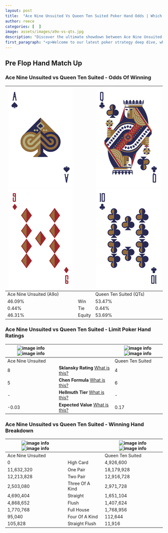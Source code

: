 ```yaml
---
layout: post
title:  "Ace Nine Unsuited Vs Queen Ten Suited Poker Hand Odds | Which Is The Better Hand In Poker? A Complete Guide"
author: reece
categories: [  ]
image: assets/images/a9o-vs-qts.jpg
description: "Discover the ultimate showdown between Ace Nine Unsuited and Queen Ten Suited in poker! Uncover the odds, strategies, and scenarios where one hand triumphs over the other. Get ready to up your poker game with this thrilling analysis."
first_paragraph: "<p>Welcome to our latest poker strategy deep dive, where we're pitting two distinct hands against each other in a high-stakes showdown: Ace Nine Unsuited vs Queen Ten Suited.</p><p>In the dynamic world of poker, every decision counts, and knowing which hand holds the upper hand is key to your success at the table.</p><p>In this article, we'll dissect these two hands, explore the scenarios where one dominates the other, and equip you with the knowledge to make strategic choices that can tip the odds in your favor.</p><p>Get ready to unravel the intriguing dynamics of these poker hands and elevate your game to new heights.</p>"
---
```




[comment]: # (sp0)

## Pre Flop Hand Match Up

<div class="table hand-ratings" markdown="1"> 



### Ace Nine Unsuited vs Queen Ten Suited - Odds Of Winning


    
| ![image info](assets/images/hand1/a.png) ![image info](assets/images/hand1/9o.png) |  | ![image info](assets/images/hand2/q.png) ![image info](assets/images/hand2/t.png) |
| -------- | -------- | -------- |
| Ace Nine Unsuited (A9o) |  | Queen Ten Suited (QTs) |
| 46.09% | Win | 53.47% |
| 0.44% | Tie | 0.44% |
| 46.31% | Equity | 53.69% |




[comment]: # (sp1)



### Ace Nine Unsuited vs Queen Ten Suited - Limit Poker Hand Ratings


    
| ![image info](https://www.riverpairs.com/assets/images/hand1/a.png) ![image info](https://www.riverpairs.com/assets/images/hand1/9o.png) |  | ![image info](https://www.riverpairs.com/assets/images/hand2/q.png) ![image info](https://www.riverpairs.com/assets/images/hand2/t.png) |
| -------- | -------- | -------- |
| Ace Nine Unsuited |  | Queen Ten Suited |
| 8 | **Sklansky Rating** [What is this?](/sklansky-rating-explained) | 4 |
| 5 | **Chen Formula** [What is this?](/chen-formula-explained) | 6 |
| - | **Hellmuth Tier** [What is this?](/Hellmuth-tier-explained) | - |
| -0.03 | **Expected Value** [What is this?](/expected-value-explained) | 0.17 |




[comment]: # (sp2)



### Ace Nine Unsuited vs Queen Ten Suited - Winning Hand Breakdown


    
| ![image info](https://www.riverpairs.com/assets/images/hand1/a.png) ![image info](https://www.riverpairs.com/assets/images/hand1/9o.png) |  | ![image info](https://www.riverpairs.com/assets/images/hand2/q.png) ![image info](https://www.riverpairs.com/assets/images/hand2/t.png) |
| -------- | -------- | -------- |
| Ace Nine Unsuited |  | Queen Ten Suited |
| 0 | High Card | 4,926,600 |
| 11,632,320 | One Pair | 18,179,928 |
| 12,213,828 | Two Pair | 12,916,728 |
| 2,503,080 | Three Of A Kind | 2,971,728 |
| 4,690,404 | Straight | 1,651,104 |
| 4,868,652 | Flush | 1,407,624 |
| 1,770,768 | Full House | 1,768,956 |
| 95,040 | Four Of A Kind | 112,644 |
| 105,828 | Straight Flush | 11,916 |




[comment]: # (sp3)



</div>

[comment]: # (sp4)



[comment]: # (sp5)

